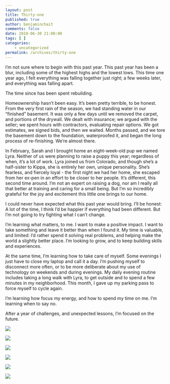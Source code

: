 ```yaml
---
layout: post
title: Thirty-one
published: true
author: benjaminchait
comments: false
date: 2018-06-30 21:00:00
tags: [ ]
categories:
    - uncategorized
permalink: /archives/thirty-one
---
```

I’m not sure where to begin with this past year. This past year has been a blur, including some of the highest highs and the lowest lows. This time one year ago, I felt everything was falling together just right; a few weeks later, and everything was falling apart.

The time since has been spent rebuilding.

Homeownership hasn’t been easy. It’s been pretty terrible, to be honest. From the very first rain of the season, we had standing water in our “finished” basement. It was only a few days until we removed the carpet, and portions of the drywall. We dealt with insurance; we argued with the seller; we spent hours with contractors, evaluating repair options. We got estimates, we signed bids, and then we waited. Months passed, and we tore the basement down to the foundation, waterproofed it, and began the long process of re-finishing. We’re almost there.

In February, Sarah and I brought home an eight-week-old pup we named Lyra. Neither of us were planning to raise a puppy this year; regardless of when, it’s a lot of work. Lyra joined us from Colorado, and though she’s a half-sister to Kippa, she is entirely her own, unique personality. She’s fearless, and fiercely loyal - the first night we had her home, she escaped from her ex-pen in an effort to be closer to her people. It’s different, this second time around. I’m not an expert on raising a dog, nor am I really all that better at training and caring for a small being. But I’m so incredibly grateful for the joy and excitement this little one brings to our home.

I could never have expected what this past year would bring. I’ll be honest: A lot of the time, I think I’d be happier if everything had been different. But I’m not going to try fighting what I can’t change.

I’m learning what matters, to me. I want to make a positive impact. I want to take something and leave it better than when I found it. My time is valuable, and limited: I’d rather spend it solving real problems, and helping make the world a slightly better place. I’m looking to grow, and to keep building skills and experiences.

At the same time, I’m learning how to take care of myself. Some evenings I just have to close my laptop and call it a day. I’m pushing myself to disconnect more often, or to be more deliberate about my use of technology on weekends and during evenings. My daily evening routine includes taking a long walk with Lyra, to get outside and to spend a few minutes in my neighborhood. This month, I gave up my parking pass to force myself to cycle again.

I’m learning how focus my energy, and how to spend my time on me. I’m learning when to say no.

After a year of challenges, and unexpected lessons, I’m focused on the future.

![][1]

![][2]

![][3]

![][4]

![][5]

![][6]

 [1]: /wp-content/uploads/2018/07/IMG_0814.jpg
 [2]: /wp-content/uploads/2018/07/016BA0D7-4AA1-4B89-9AF6-3C5D375A2E0E.jpg
 [3]: /wp-content/uploads/2018/07/369D5EB8-0306-4C4E-A8D6-A682CA6C2866.jpg
 [4]: /wp-content/uploads/2018/07/2C27F380-96E4-40C4-91CF-6F4A11E3B7A3.jpg
 [5]: /wp-content/uploads/2018/07/CE83A09C-04B3-4853-9809-AE9C9006F4A3.jpg
 [6]: /wp-content/uploads/2018/07/3311FD05-13A8-48AD-88AE-C87B5E58F4F9.jpg
